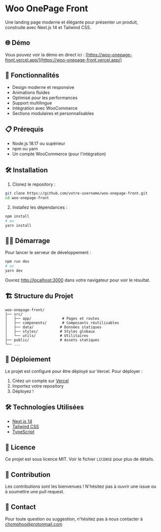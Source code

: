 # Woo OnePage Front

Une landing page moderne et élégante pour présenter un produit, construite avec Next.js 14 et Tailwind CSS.

## 🌐 Démo

Vous pouvez voir la démo en direct ici : [https://woo-onepage-front.vercel.app/](https://woo-onepage-front.vercel.app/)

## 🚀 Fonctionnalités

- Design moderne et responsive
- Animations fluides
- Optimisé pour les performances
- Support multilingue
- Intégration avec WooCommerce
- Sections modulaires et personnalisables

## 📋 Prérequis

- Node.js 18.17 ou supérieur
- npm ou yarn
- Un compte WooCommerce (pour l'intégration)

## 🛠️ Installation

1. Clonez le repository :
```bash
git clone https://github.com/votre-username/woo-onepage-front.git
cd woo-onepage-front
```

2. Installez les dépendances :
```bash
npm install
# ou
yarn install
```


## 🏃‍♂️ Démarrage

Pour lancer le serveur de développement :

```bash
npm run dev
# ou
yarn dev
```

Ouvrez [http://localhost:3000](http://localhost:3000) dans votre navigateur pour voir le résultat.

## 🏗️ Structure du Projet

```
woo-onepage-front/
├── src/
│   ├── app/              # Pages et routes
│   ├── components/       # Composants réutilisables
│   ├── data/            # Données statiques
│   ├── styles/          # Styles globaux
│   └── utils/           # Utilitaires
├── public/              # Assets statiques
└── ...
```

## 🚀 Déploiement

Le projet est configuré pour être déployé sur Vercel. Pour déployer :

1. Créez un compte sur [Vercel](https://vercel.com)
2. Importez votre repository
3. Déployez !

## 🛠️ Technologies Utilisées

- [Next.js 14](https://nextjs.org/)
- [Tailwind CSS](https://tailwindcss.com/)
- [TypeScript](https://www.typescriptlang.org/)

## 📝 Licence

Ce projet est sous licence MIT. Voir le fichier `LICENSE` pour plus de détails.

## 🤝 Contribution

Les contributions sont les bienvenues ! N'hésitez pas à ouvrir une issue ou à soumettre une pull request.

## 📧 Contact

Pour toute question ou suggestion, n'hésitez pas à nous contacter à [chomphoo@protonmail.com](mailto:chomphoo@protonmail.com)
